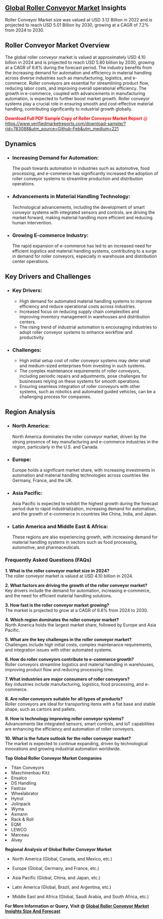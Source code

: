 <h2><a href="https://www.verifiedmarketreports.com/download-sample/?rid=783088&amp;utm_source=Github&amp;utm_medium=221" target="_blank">Global Roller Conveyor Market</a> Insights</h2><p>Roller Conveyor Market size was valued at USD 3.12 Billion in 2022 and is projected to reach USD 5.01 Billion by 2030, growing at a CAGR of 7.2% from 2024 to 2030.</p><p><h2>Roller Conveyor Market Overview</h2> <p>The global roller conveyor market is valued at approximately USD 4.10 billion in 2024 and is projected to reach USD 5.80 billion by 2030, growing at a CAGR of 6.6% during the forecast period. The industry benefits from the increasing demand for automation and efficiency in material handling across diverse industries such as manufacturing, logistics, and e-commerce. Roller conveyors are essential for streamlining product flow, reducing labor costs, and improving overall operational efficiency. The growth in e-commerce, coupled with advancements in manufacturing automation, is expected to further boost market growth. Roller conveyor systems play a crucial role in ensuring smooth and cost-effective material handling, contributing significantly to industrial growth globally.</p> <p><p><span class=""><span style="color: #ff0000;"><strong>Download Full PDF Sample Copy of Roller Conveyor Market Report</strong> @ </span><a href="https://www.verifiedmarketreports.com/download-sample/?rid=783088&amp;utm_source=Github-Feb&amp;utm_medium=221" target="_blank">https://www.verifiedmarketreports.com/download-sample/?rid=783088&amp;utm_source=Github-Feb&amp;utm_medium=221</a></span></p></p> <h2>Dynamics</h2> <ul> <li><h3>Increasing Demand for Automation:</h3> The push towards automation in industries such as automotive, food processing, and e-commerce has significantly increased the adoption of roller conveyor systems to streamline production and distribution operations.</li> <li><h3>Advancements in Material Handling Technology:</h3> Technological advancements, including the development of smart conveyor systems with integrated sensors and controls, are driving the market forward, making material handling more efficient and reducing human intervention.</li> <li><h3>Growing E-commerce Industry:</h3> The rapid expansion of e-commerce has led to an increased need for efficient logistics and material handling systems, contributing to a surge in demand for roller conveyors, especially in warehouse and distribution center operations.</li> </ul> <h2>Key Drivers and Challenges</h2> <ul> <li><h3>Key Drivers:</h3> <ul> <li>High demand for automated material handling systems to improve efficiency and reduce operational costs across industries.</li> <li>Increased focus on reducing supply chain complexities and improving inventory management in warehouses and distribution centers.</li> <li>The rising trend of industrial automation is encouraging industries to adopt roller conveyor systems to enhance workflow and productivity.</li> </ul> </li> <li><h3>Challenges:</h3> <ul> <li>High initial setup cost of roller conveyor systems may deter small and medium-sized enterprises from investing in such systems.</li> <li>The complex maintenance requirements of roller conveyors, including periodic repairs and adjustments, pose challenges for businesses relying on these systems for smooth operations.</li> <li>Ensuring seamless integration of roller conveyors with other systems, such as robotics and automated guided vehicles, can be a challenging process for companies.</li> </ul> </li> </ul> <h2>Region Analysis</h2> <ul> <li><h3>North America:</h3> North America dominates the roller conveyor market, driven by the strong presence of key manufacturing and e-commerce industries in the region, particularly in the U.S. and Canada.</li> <li><h3>Europe:</h3> Europe holds a significant market share, with increasing investments in automation and material handling technologies across countries like Germany, France, and the UK.</li> <li><h3>Asia Pacific:</h3> Asia Pacific is expected to exhibit the highest growth during the forecast period due to rapid industrialization, increasing demand for automation, and the growth of e-commerce in countries like China, India, and Japan.</li> <li><h3>Latin America and Middle East & Africa:</h3> These regions are also experiencing growth, with increasing demand for material handling systems in sectors such as food processing, automotive, and pharmaceuticals.</li> </ul> <h3>Frequently Asked Questions (FAQs)</h3> <p><strong>1. What is the roller conveyor market size in 2024?</strong><br> The roller conveyor market is valued at USD 4.10 billion in 2024.</p> <p><strong>2. What factors are driving the growth of the roller conveyor market?</strong><br> Key drivers include the demand for automation, increasing e-commerce, and the need for efficient material handling solutions.</p> <p><strong>3. How fast is the roller conveyor market growing?</strong><br> The market is projected to grow at a CAGR of 6.6% from 2024 to 2030.</p> <p><strong>4. Which region dominates the roller conveyor market?</strong><br> North America holds the largest market share, followed by Europe and Asia Pacific.</p> <p><strong>5. What are the key challenges in the roller conveyor market?</strong><br> Challenges include high initial costs, complex maintenance requirements, and integration issues with other automated systems.</p> <p><strong>6. How do roller conveyors contribute to e-commerce growth?</strong><br> Roller conveyors streamline logistics and material handling in warehouses, improving product flow and reducing processing time.</p> <p><strong>7. What industries are major consumers of roller conveyors?</strong><br> Key industries include manufacturing, logistics, food processing, and e-commerce.</p> <p><strong>8. Are roller conveyors suitable for all types of products?</strong><br> Roller conveyors are ideal for transporting items with a flat base and stable shape, such as cartons and pallets.</p> <p><strong>9. How is technology improving roller conveyor systems?</strong><br> Advancements like integrated sensors, smart controls, and IoT capabilities are enhancing the efficiency and automation of roller conveyors.</p> <p><strong>10. What is the future outlook for the roller conveyor market?</strong><br> The market is expected to continue expanding, driven by technological innovations and growing industrial automation worldwide.</p> </p><p><strong>Top Global Roller Conveyor Market Companies</strong></p><div data-test-id=""><p><li>Titan Conveyors</li><li> Maschinenbau Kitz</li><li> Ensalco</li><li> DS Handling</li><li> Fastrax</li><li> Wheelabrator</li><li> Hytrol</li><li> Jolinpack</li><li> Wyma</li><li> Axmann</li><li> Rack & Roll</li><li> EQM</li><li> LEWCO</li><li> Marceau</li><li> Alvey</li></p><div><strong>Regional Analysis of&nbsp;Global Roller Conveyor Market</strong></div><ul><li dir="ltr"><p dir="ltr">North America&nbsp;(Global, Canada, and Mexico, etc.)</p></li><li dir="ltr"><p dir="ltr">Europe (Global, Germany, and France, etc.)</p></li><li dir="ltr"><p dir="ltr">Asia Pacific&nbsp;(Global, China, and Japan, etc.)</p></li><li dir="ltr"><p dir="ltr">Latin America&nbsp;(Global, Brazil, and Argentina, etc.)</p></li><li dir="ltr">Middle East and Africa&nbsp;(Global, Saudi Arabia, and South Africa, etc.)</li></ul><p><strong>For More Information or Query, Visit @&nbsp;</strong><strong><a href="https://www.verifiedmarketreports.com/product/roller-conveyor-market/?utm_source=Github&amp;utm_medium=221" target="_blank">Global Roller Conveyor Market Insights Size And Forecast</a></strong></p></div>
